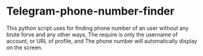 # Telegram-phone-number-finder
This python script uses for finding phone number of an user without any brute forve and any other ways, The require is only the username of account, or URL of profile, and The phone number will automatically display on the screen.
